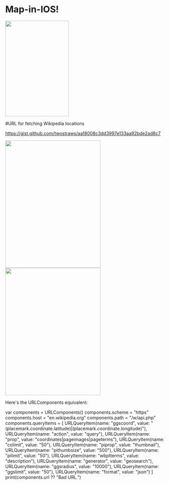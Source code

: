 # Map-in-IOS!

<img src ="https://user-images.githubusercontent.com/70285394/213879832-ac165c2f-934c-4d8a-8248-a1c90e753ea9.png"  width="200" height="300"/>

#URL for fetching Wikipedia locations

  https://gist.github.com/twostraws/aa18008c3dd3997e133aa92bde2ad8c7


<img src ="https://user-images.githubusercontent.com/70285394/213905745-0e136471-e7ff-4d54-857a-235f89a9dc5d.png"  width="300" height="400"/>
<img src ="https://user-images.githubusercontent.com/70285394/213905758-c60213e7-72bf-4d42-b30e-38fabe18ea26.png"  width="300" height="400"/>


Here's the URLComponents equivalent:

var components = URLComponents()
components.scheme = "https"
components.host = "en.wikipedia.org"
components.path = "/w/api.php"
components.queryItems = [
    URLQueryItem(name: "ggscoord", value: "\(placemark.coordinate.latitude)|\(placemark.coordinate.longitude)"),
    URLQueryItem(name: "action", value: "query"),
    URLQueryItem(name: "prop", value: "coordinates|pageimages|pageterms"),
    URLQueryItem(name: "colimit", value: "50"),
    URLQueryItem(name: "piprop", value: "thumbnail"),
    URLQueryItem(name: "pithumbsize", value: "500"),
    URLQueryItem(name: "pilimit", value: "50"),
    URLQueryItem(name: "wbptterms", value: "description"),
    URLQueryItem(name: "generator", value: "geosearch"),
    URLQueryItem(name: "ggsradius", value: "10000"),
    URLQueryItem(name: "ggslimit", value: "50"),
    URLQueryItem(name: "format", value: "json")
]
print(components.url ?? "Bad URL.")
